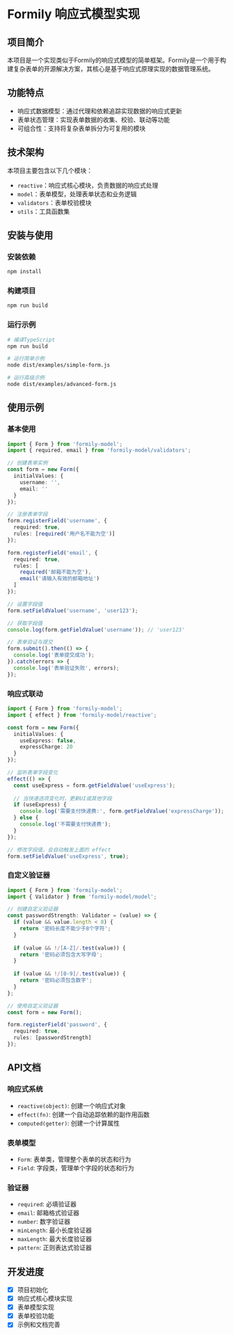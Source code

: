 # Formily 响应式模型实现

## 项目简介
本项目是一个实现类似于Formily的响应式模型的简单框架。Formily是一个用于构建复杂表单的开源解决方案，其核心是基于响应式原理实现的数据管理系统。

## 功能特点
- 响应式数据模型：通过代理和依赖追踪实现数据的响应式更新
- 表单状态管理：实现表单数据的收集、校验、联动等功能
- 可组合性：支持将复杂表单拆分为可复用的模块

## 技术架构
本项目主要包含以下几个模块：
- `reactive`：响应式核心模块，负责数据的响应式处理
- `model`：表单模型，处理表单状态和业务逻辑
- `validators`：表单校验模块
- `utils`：工具函数集

## 安装与使用

### 安装依赖
```bash
npm install
```

### 构建项目
```bash
npm run build
```

### 运行示例
```bash
# 编译TypeScript
npm run build

# 运行简单示例
node dist/examples/simple-form.js

# 运行高级示例
node dist/examples/advanced-form.js
```

## 使用示例

### 基本使用
```typescript
import { Form } from 'formily-model';
import { required, email } from 'formily-model/validators';

// 创建表单实例
const form = new Form({
  initialValues: {
    username: '',
    email: ''
  }
});

// 注册表单字段
form.registerField('username', {
  required: true,
  rules: [required('用户名不能为空')]
});

form.registerField('email', {
  required: true,
  rules: [
    required('邮箱不能为空'),
    email('请输入有效的邮箱地址')
  ]
});

// 设置字段值
form.setFieldValue('username', 'user123');

// 获取字段值
console.log(form.getFieldValue('username')); // 'user123'

// 表单验证与提交
form.submit().then(() => {
  console.log('表单提交成功');
}).catch(errors => {
  console.log('表单验证失败', errors);
});
```

### 响应式联动
```typescript
import { Form } from 'formily-model';
import { effect } from 'formily-model/reactive';

const form = new Form({
  initialValues: {
    useExpress: false,
    expressCharge: 20
  }
});

// 监听表单字段变化
effect(() => {
  const useExpress = form.getFieldValue('useExpress');
  
  // 当快递选项变化时，更新UI或其他字段
  if (useExpress) {
    console.log('需要支付快递费:', form.getFieldValue('expressCharge'));
  } else {
    console.log('不需要支付快递费');
  }
});

// 修改字段值，会自动触发上面的 effect
form.setFieldValue('useExpress', true);
```

### 自定义验证器
```typescript
import { Form } from 'formily-model';
import { Validator } from 'formily-model/model';

// 创建自定义验证器
const passwordStrength: Validator = (value) => {
  if (value && value.length < 8) {
    return '密码长度不能少于8个字符';
  }
  
  if (value && !/[A-Z]/.test(value)) {
    return '密码必须包含大写字母';
  }
  
  if (value && !/[0-9]/.test(value)) {
    return '密码必须包含数字';
  }
};

// 使用自定义验证器
const form = new Form();

form.registerField('password', {
  required: true,
  rules: [passwordStrength]
});
```

## API文档

### 响应式系统
- `reactive(object)`: 创建一个响应式对象
- `effect(fn)`: 创建一个自动追踪依赖的副作用函数
- `computed(getter)`: 创建一个计算属性

### 表单模型
- `Form`: 表单类，管理整个表单的状态和行为
- `Field`: 字段类，管理单个字段的状态和行为

### 验证器
- `required`: 必填验证器
- `email`: 邮箱格式验证器
- `number`: 数字验证器
- `minLength`: 最小长度验证器
- `maxLength`: 最大长度验证器
- `pattern`: 正则表达式验证器

## 开发进度
- [x] 项目初始化
- [x] 响应式核心模块实现
- [x] 表单模型实现
- [x] 表单校验功能
- [x] 示例和文档完善 